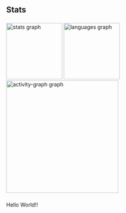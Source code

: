 <h2 align="left">Stats</h2>

###

<div align="left">
  <img src="https://github-readme-stats.vercel.app/api?username=felipers-7&hide_title=false&hide_rank=false&show_icons=true&include_all_commits=true&count_private=true&disable_animations=false&theme=prussian&locale=pt-br&hide_border=true&order=1" height="150" alt="stats graph"  />
  <img src="https://github-readme-stats.vercel.app/api/top-langs?username=felipers-7&locale=pt-br&hide_title=false&layout=compact&card_width=320&langs_count=5&theme=prussian&hide_border=true&order=2" height="150" alt="languages graph"  />
  <img src="https://github-readme-activity-graph.vercel.app/graph?username=felipers-7&radius=16&theme=tokyo-night&area=false&order=5" height="300" alt="activity-graph graph"  />
</div>

###

<p align="left">Hello World!!</p>

###

